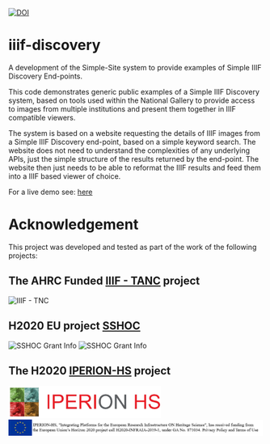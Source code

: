 [![DOI](https://zenodo.org/badge/407302071.svg)](https://zenodo.org/badge/latestdoi/407302071)

# iiif-discovery
A development of the Simple-Site system to provide examples of Simple IIIF Discovery End-points.

This code demonstrates generic public examples of a Simple IIIF Discovery system, based on tools used within the National Gallery to provide access to images from multiple institutions and present them together in IIIF compatible viewers.

The system is based on a website requesting the details of IIIF images from a Simple IIIF Discovery end-point, based on a simple keyword search. The website does not need to understand the complexities of any underlying APIs, just the simple structure of the results returned by the end-point. The website then just needs to be able to reformat the IIIF results and feed them into a IIIF based viewer of choice.

For a live demo see: [here](https://research.ng-london.org.uk/ss-iiif/)

# Acknowledgement
This project was developed and tested as part of the work of the following projects:

## The AHRC Funded [IIIF - TANC](https://tanc-ahrc.github.io/IIIF-TNC) project
<img height="64px" src="https://github.com/jpadfield/simple-site/blob/master/docs/graphics/TANC - IIIF.png" alt="IIIF - TNC">

## H2020 EU project [SSHOC](https://sshopencloud.eu/)
<img height="64px" src="https://github.com/jpadfield/simple-site/blob/master/docs/graphics/sshoc-logo.png" alt="SSHOC Grant Info">
<img height="32px" src="https://github.com/jpadfield/simple-site/blob/master/docs/graphics/sshoc-eu-tag2.png" alt="SSHOC Grant Info">

## The H2020 [IPERION-HS](https://www.iperionhs.eu/) project
[<img height="64px" src="https://github.com/jpadfield/simple-modelling/blob/master/docs/graphics/IPERION-HS%20Logo.png" alt="IPERION-HS">](https://www.iperionhs.eu/)<br/>
[<img height="32px" src="https://github.com/jpadfield/simple-modelling/blob/master/docs/graphics/iperionhs-eu-tag2.png" alt="IPERION-HS">](https://www.iperionhs.eu/)
